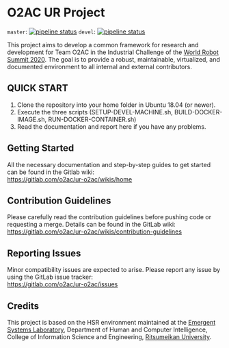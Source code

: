# O2AC UR Project

`master`: [![pipeline status](https://gitlab.com/o2ac/ur-o2ac/badges/master/pipeline.svg)](https://gitlab.com/o2ac/ur-o2ac/commits/master) `devel`: [![pipeline status](https://gitlab.com/o2ac/ur-o2ac/badges/devel/pipeline.svg)](https://gitlab.com/o2ac/ur-o2ac/commits/devel) 

This project aims to develop a common framework for research and development for Team O2AC in the Industrial Challenge of the [World Robot Summit 2020](http://worldrobotsummit.org/en/).
The goal is to provide a robust, maintainable, virtualized, and documented environment to all internal and external contributors.

## QUICK START

1) Clone the repository into your home folder in Ubuntu 18.04 (or newer).  
2) Execute the three scripts (SETUP-DEVEL-MACHINE.sh, BUILD-DOCKER-IMAGE.sh, RUN-DOCKER-CONTAINER.sh)  
3) Read the documentation and report here if you have any problems.  

## Getting Started

All the necessary documentation and step-by-step guides to get started can be found in the Gitlab wiki:  
https://gitlab.com/o2ac/ur-o2ac/wikis/home

## Contribution Guidelines

Please carefully read the contribution guidelines before pushing code or requesting a merge. Details can be found in the GitLab wiki:  
https://gitlab.com/o2ac/ur-o2ac/wikis/contribution-guidelines

## Reporting Issues

Minor compatibility issues are expected to arise. Please report any issue by using the GitLab issue tracker:  
https://gitlab.com/o2ac/ur-o2ac/issues

## Credits

This project is based on the HSR environment maintained at the [Emergent Systems Laboratory](http://www.em.ci.ritsumei.ac.jp/), Department of Human and Computer Intelligence, College of Information Science and Engineering, [Ritsumeikan University](http://en.ritsumei.ac.jp/).
